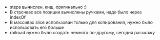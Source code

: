  * steps вычислен, кнш, оригинально :)
 * В строчках все позиции вычислены ручками, надо было через indexOf
 * В массивах slice использован только для копирования, нужно было использовать его больше
 * railroad нужно было создать немного по-другому, сегодня расскажу
